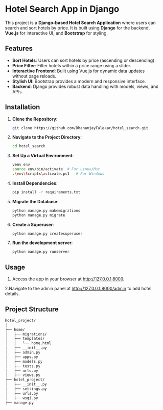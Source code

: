# Hotel Search App in Django

This project is a **Django-based Hotel Search Application** where users can search and sort hotels by price. It is built using **Django** for the backend, **Vue.js** for interactive UI, and **Bootstrap** for styling.

## Features

- **Sort Hotels**: Users can sort hotels by price (ascending or descending).
- **Price Filter**: Filter hotels within a price range using a slider.
- **Interactive Frontend**: Built using Vue.js for dynamic data updates without page reloads.
- **Stylish UI**: Bootstrap provides a modern and responsive interface.
- **Backend**: Django provides robust data handling with models, views, and APIs.

## Installation

1. **Clone the Repository**:
   ```bash
   git clone https://github.com/DhananjayTalekar/hotel_search.git
   
2. **Navigate to the Project Directory**:
   ```bash
   cd hotel_search
   
3. **Set Up a Virtual Environment**:
   ```bash
   venv env
   source env/bin/activate  # For Linux/Mac
   .\env\Scripts\activate.ps1   # For Windows
   
4. **Install Dependencies**:
   ```bash
   pip install -r requirements.txt
   
5. **Migrate the Database**:
   ```bash
   python manage.py makemigrations
   python manage.py migrate
   
6. **Create a Superuser**:
   ```bash
   python manage.py createsuperuser
   
7. **Run the development server**:
   ```bash
   python manage.py runserver
   
## Usage

1. Access the app in your browser at http://127.0.0.1:8000.
   
2.Navigate to the admin panel at http://127.0.0.1:8000/admin to add hotel details.

## Project Structure 

```bash
hotel_project/
│
├── home/
│   ├── migrations/
│   ├── templates/
│   │   └── home.html
│   ├── __init__.py
│   ├── admin.py
│   ├── apps.py
│   ├── models.py
│   ├── tests.py
│   ├── urls.py
│   ├── views.py
├── hotel_project/
│   ├── __init__.py
│   ├── settings.py
│   ├── urls.py
│   ├── wsgi.py
├── manage.py

